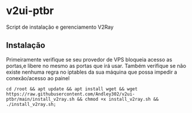 # v2ui-ptbr
Script de instalação e gerenciamento V2Ray

## Instalação

Primeiramente verifique se seu provedor de VPS bloqueia acesso as portas,e libere no mesmo as portas que irá usar.
Também verifique se não existe nenhuma regra no iptables da sua máquina que possa impedir a conexão/acesso ao painel

`cd /root && apt update && apt install wget && wget https://raw.githubusercontent.com/Andley302/v2ui-ptbr/main/install_v2ray.sh && chmod +x install_v2ray.sh && ./install_v2ray.sh;`
